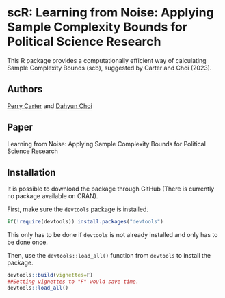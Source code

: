 # scR:  Learning from Noise: Applying Sample Complexity Bounds for Political Science Research

This R package provides a computationally efficient way of calculating Sample Complexity Bounds (scb), suggested by Carter and Choi (2023).


## Authors
[Perry Carter](https://politics.princeton.edu/people/perry-carter) and [Dahyun Choi](https://dahyunc.github.io/)

## Paper
Learning from Noise: Applying Sample Complexity Bounds for Political Science Research

## Installation

It is possible to download the package through GitHub (There is currently no package available on CRAN).

First, make sure the `devtools` package is installed.
``` r
if(!require(devtools)) install.packages("devtools")
```
This only has to be done if `devtools` is not already installed and only has to be done once.

Then, use the `devtools::load_all()` function from `devtools` to install the package.

``` r
devtools::build(vignettes=F)
##Setting vignettes to "F" would save time.
devtools::load_all()
```
